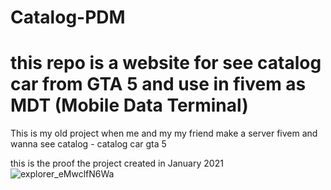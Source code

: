 # Catalog-PDM
this repo is a website for see catalog car from GTA 5 and use in fivem as MDT (Mobile Data Terminal)  
=


This is my old project when me and my my friend make a server fivem and wanna see catalog - catalog car gta 5

this is the proof the project created in January 2021
![explorer_eMwclfN6Wa](https://user-images.githubusercontent.com/57068821/209324171-94f8c4b7-d18a-4873-a1cf-ac0c16fd9011.png)
